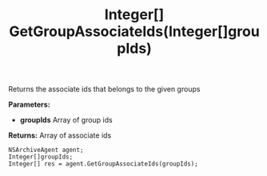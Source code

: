 ﻿---
uid: crmscript_ref_NSArchiveAgent_GetGroupAssociateIds
title: Integer[] GetGroupAssociateIds(Integer[]groupIds)
intellisense: NSArchiveAgent.GetGroupAssociateIds
keywords: NSArchiveAgent, GetGroupAssociateIds
so.topic: reference
---

Returns the  associate ids that belongs to the given groups

**Parameters:**
 - **groupIds** Array of group ids

**Returns:** Array of associate ids

```crmscript
NSArchiveAgent agent;
Integer[]groupIds;
Integer[] res = agent.GetGroupAssociateIds(groupIds);
```

